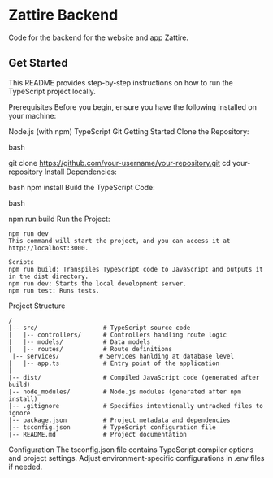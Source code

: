 # Zattire Backend
Code for the backend for the website and app Zattire.
## Get Started

This README provides step-by-step instructions on how to run the TypeScript project locally.

Prerequisites
Before you begin, ensure you have the following installed on your machine:

Node.js (with npm)
TypeScript
Git
Getting Started
Clone the Repository:

bash

git clone https://github.com/your-username/your-repository.git
cd your-repository
Install Dependencies:

bash
npm install
Build the TypeScript Code:

bash

npm run build
Run the Project:

```
npm run dev
This command will start the project, and you can access it at http://localhost:3000.
```
```
Scripts
npm run build: Transpiles TypeScript code to JavaScript and outputs it in the dist directory.
npm run dev: Starts the local development server.
npm run test: Runs tests.
```
Project Structure

```
/
|-- src/                  # TypeScript source code
|   |-- controllers/      # Controllers handling route logic
|   |-- models/           # Data models
|   |-- routes/           # Route definitions
 |-- services/           # Services hanlding at database level
|   |-- app.ts            # Entry point of the application
|
|-- dist/                 # Compiled JavaScript code (generated after build)
|-- node_modules/         # Node.js modules (generated after npm install)
|-- .gitignore            # Specifies intentionally untracked files to ignore
|-- package.json          # Project metadata and dependencies
|-- tsconfig.json         # TypeScript configuration file
|-- README.md             # Project documentation
```
Configuration
The tsconfig.json file contains TypeScript compiler options and project settings.
Adjust environment-specific configurations in .env files if needed.
